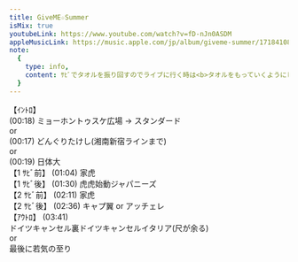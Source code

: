 ```yaml
---
title: GiveME☆Summer
isMix: true
youtubeLink: https://www.youtube.com/watch?v=fD-nJn0ASDM
appleMusicLink: https://music.apple.com/jp/album/giveme-summer/1718410868?&i=1718410988
note:
  {
    type: info,
    content: ｻﾋﾞでタオルを振り回すのでライブに行く時は<b>タオルをもっていくようにしましょう</b>。,
  }
---
```


【ｲﾝﾄﾛ】<br />
<t s=18>(00:18)</t> ミョーホントゥスケ広場 -> スタンダード<br />
or<br />
<t s=17>(00:17)</t> どんぐりたけし(湘南新宿ラインまで)<br />
or<br />
<t s=19>(00:19)</t> 日体大<br />
【1 ｻﾋﾞ前】 <t s=64>(01:04)</t> 家虎<br />
【1 ｻﾋﾞ後】 <t s=90>(01:30)</t> 虎虎始動ジャパニーズ<br />
【2 ｻﾋﾞ前】 <t s=131>(02:11)</t> 家虎<br />
【2 ｻﾋﾞ後】 <t s=156>(02:36)</t> キャプ翼 or アッチェレ<br />
【ｱｳﾄﾛ】 <t s=221>(03:41)</t> <br />
ドイツキャンセル裏ドイツキャンセルイタリア(尺が余る)<br />
or<br />
最後に若気の至り
